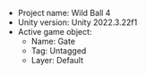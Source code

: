 <!-- UNITY CODE ASSIST INSTRUCTIONS START -->
- Project name: Wild Ball 4
- Unity version: Unity 2022.3.22f1
- Active game object:
  - Name: Gate
  - Tag: Untagged
  - Layer: Default
<!-- UNITY CODE ASSIST INSTRUCTIONS END -->